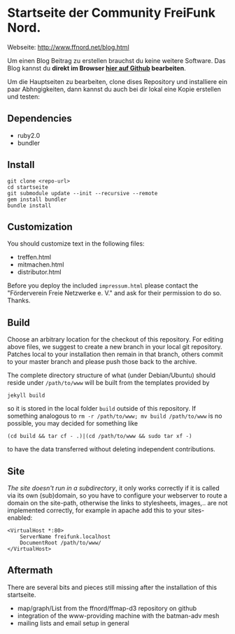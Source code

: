 Startseite der Community FreiFunk Nord.
=======================================

Webseite: http://www.ffnord.net/blog.html

Um einen Blog Beitrag zu erstellen brauchst du keine weitere Software. Das Blog kannst du **direkt im Browser [hier auf Github](https://github.com/ffnord/nord-blog) bearbeiten**. 

Um die Hauptseiten zu bearbeiten, clone dises Repository und installiere ein paar Abhngigkeiten, dann kannst du auch bei dir lokal eine Kopie erstellen und testen:

Dependencies
------------

* ruby2.0
* bundler

Install
-------

    git clone <repo-url>
    cd startseite
    git submodule update --init --recursive --remote
    gem install bundler
    bundle install

Customization
-------------
You should customize text in the following files:

 * treffen.html
 * mitmachen.html
 * distributor.html

Before you deploy the included `impressum.html` please contact
the "Förderverein Freie Netzwerke e. V." and ask for their
permission to do so. Thanks.

Build
-----

Choose an arbitrary location for the checkout of this repository. For editing above files, we suggest to create a new branch in your local git repository. Patches local to your installation then remain in that branch, others commit to your master branch and please push those back to the archive. 

The complete directory structure of what (under Debian/Ubuntu) should reside under `/path/to/www` will be built from the templates provided by

	jekyll build

so it is stored in the local folder `build` outside of this repository. If something analogous to `rm -r /path/to/www; mv build /path/to/www` is no possible, you may decided for something like

	(cd build && tar cf - .)|(cd /path/to/www && sudo tar xf -)

to have the data transferred without deleting independent contributions.

Site
----

*The site doesn't run in a subdirectory*, it only works correctly if it is called via its own (sub)domain, so you have to configure your webserver to route a domain on the site-path, otherwise the links to stylesheets, images,.. are not implemented correctly, for example in apache add this to your sites-enabled:

	<VirtualHost *:80>
		ServerName freifunk.localhost
		DocumentRoot /path/to/www/
	</VirtualHost>


Aftermath
---------

There are several bits and pieces still missing after the installation of this startseite. 
 * map/graph/List from the ffnord/ffmap-d3 repository on github
 * integration of the www-providing machine with the batman-adv mesh
 * mailing lists and email setup in general
